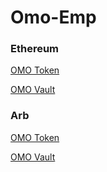 # Omo-Emp

### Ethereum

[OMO Token](https://etherscan.io/tx/0x9e982b6cf2bfa3ae2624d6ae3ed70d202af53067167d04d27d6edecfb6d481ec)

[OMO Vault](https://etherscan.io/tx/0xc5beae8f0a44dbfc5930ce5ecc07067e01bd5b9764daf2802d69ca6b3a79d2b1)

### Arb
[OMO Token](https://arbiscan.io/tx/0x75140729a0698f7a753d2388b174b4f2507b65b3c46d98f3455b7c4dba09da77)

[OMO Vault](https://arbiscan.io/tx/0xf1155cdca97b44558bab6c64b8d3eef59a8a1e3107aebcd3723840c800d3ac02)
